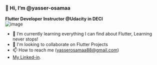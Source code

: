 ### 👋 Hi, I’m @yasser-osamaa
**Flutter Developer**
**Instructor @Udacity in DECI**  
![image]({https://raw.githubusercontent.com/devSouvik/devSouvik/master/gif3.gif})

- 🌱 I’m currently learning everything I can find about Flutter, Learning never stops!
- 👯 I'm looking to collaborate on Flutter Projects
- 📫 How to reach me (yasserosamaa88@gmail.com)
-  [My Linked-in]({www.linkedin.com/in/yasser-osama}).





<!---
yasser-osamaa/yasser-osamaa is a ✨ special ✨ repository because its `README.md` (this file) appears on your GitHub profile.
You can click the Preview link to take a look at your changes.
--->
